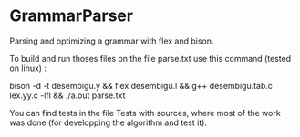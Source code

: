 GrammarParser
=============

Parsing and optimizing a grammar with flex and bison.

To build and run thoses files on the file parse.txt use this command (tested on linux) :

bison -d -t desembigu.y && flex desembigu.l && g++ desembigu.tab.c lex.yy.c -lfl && ./a.out parse.txt


You can find tests in the file Tests with sources, where most of the work was done (for developping the algorithm and test it).
